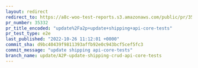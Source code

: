 ```yaml
---
layout: redirect
redirect_to: https://a8c-woo-test-reports.s3.amazonaws.com/public/pr/35332/e2e/index.html
pr_number: 35332
pr_title_encoded: "update%2Fa2p+update+shipping+api-core-tests"
pr_test_type: e2e
last_published: "2022-10-26 11:12:01 +0000"
commit_sha: d9bc40439f9811393affb92e0c943bcf5cef5fc3
commit_message: "update shipping api-core-tests"
branch_name: update/A2P-update-shipping-crud-api-core-tests
---
```

